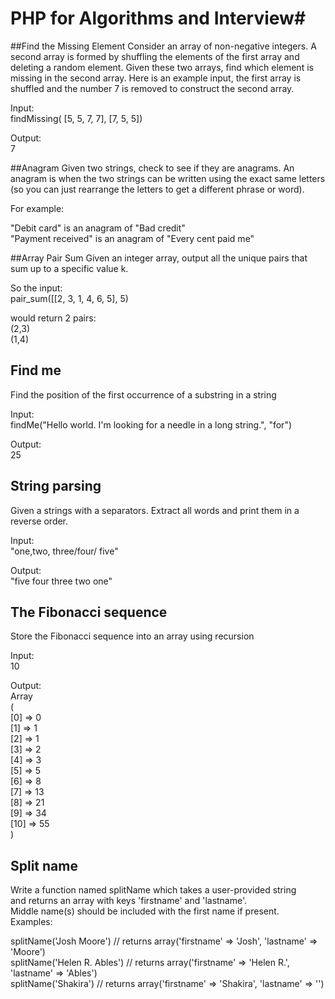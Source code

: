 # PHP for Algorithms and Interview#

##Find the Missing Element
Consider an array of non-negative integers. A second array is formed by shuffling the elements of the first array and deleting a random element. Given these two arrays, find which element is missing in the second array.
Here is an example input, the first array is shuffled and the number 7 is removed to construct the second array.

Input:  
findMissing( \[5, 5, 7, 7\], \[7, 5, 5\])

Output:  
7

##Anagram
Given two strings, check to see if they are anagrams. An anagram is when the two strings can be written using the exact same letters (so you can just rearrange the letters to get a different phrase or word).

For example:

"Debit card" is an anagram of "Bad credit"  
"Payment received" is an anagram of "Every cent paid me"

##Array Pair Sum
Given an integer array, output all the unique pairs that sum up to a specific value k.

So the input:  
pair_sum([[2, 3, 1, 4, 6, 5], 5)

would return 2 pairs:  
(2,3)  
(1,4)

## Find me
Find the position of the first occurrence of a substring in a string

Input:  
findMe("Hello world. I'm looking for a needle in a long string.", "for")

Output:  
25

## String parsing

Given a strings with a separators. Extract all words and print them in a reverse order.

Input:  
"one,two, three/four/ five"

Output:  
"five four three two one"

## The Fibonacci sequence
Store the Fibonacci sequence into an array using recursion

Input:  
10

Output:  
Array  
(  
    [0] => 0  
    [1] => 1  
    [2] => 1  
    [3] => 2  
    [4] => 3  
    [5] => 5  
    [6] => 8  
    [7] => 13  
    [8] => 21  
    [9] => 34  
    [10] => 55  
)

## Split name
Write a function named splitName which takes a user-provided string  
and returns an array with keys 'firstname' and 'lastname'.  
Middle name(s) should be included with the first name if present.  
Examples:

splitName('Josh Moore') // returns array('firstname' => 'Josh',     'lastname' => 'Moore')  
splitName('Helen R. Ables') // returns array('firstname' => 'Helen R.', 'lastname' => 'Ables')  
splitName('Shakira') // returns array('firstname' => 'Shakira',  'lastname' => '')







